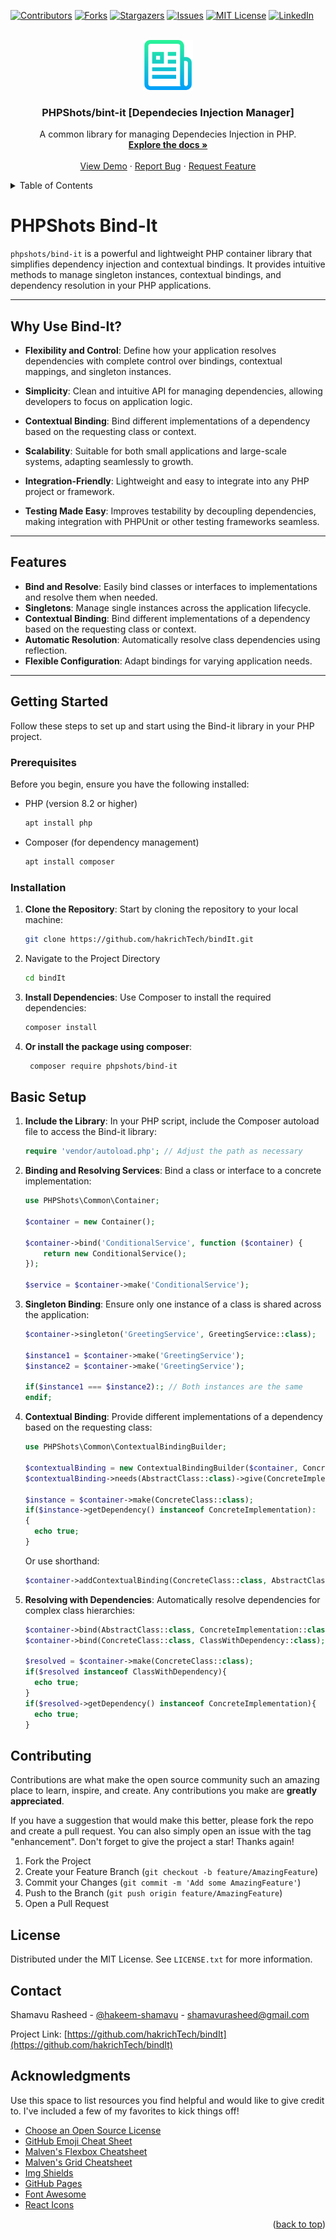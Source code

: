 <div id="top"></div>
<!--
*** Thanks for checking out the Bind-it Manager. If you have a suggestion
*** that would make this better, please fork the repo and create a pull request
*** or simply open an issue with the tag "enhancement".
*** Don't forget to give the project a star!
*** Thanks again! Now go create something AMAZING! :D
-->

<!-- PROJECT SHIELDS -->
<!--
*** I'm using markdown "reference style" links for readability.
*** Reference links are enclosed in brackets [ ] instead of parentheses ( ).
*** See the bottom of this document for the declaration of the reference variables
*** for contributors-url, forks-url, etc. This is an optional, concise syntax you may use.
*** https://www.markdownguide.org/basic-syntax/#reference-style-links
-->

[![Contributors][contributors-shield]][contributors-url]
[![Forks][forks-shield]][forks-url]
[![Stargazers][stars-shield]][stars-url]
[![Issues][issues-shield]][issues-url]
[![MIT License][license-shield]][license-url]
[![LinkedIn][linkedin-shield]][linkedin-url]

<!-- PROJECT LOGO -->
<br />
<div align="center">
  <a href="https://github.com/hakrichTech/bindIt">
    <img src="images/logo.png" alt="Logo" width="80" height="80">
  </a>

  <h3 align="center">PHPShots/bint-it [Dependecies Injection Manager]</h3>

  <p align="center">
    A common library for managing Dependecies Injection in PHP.
    <br />
    <a href="https://github.com/hakrichTech/bindIt"><strong>Explore the docs »</strong></a>
    <br />
    <br />
    <a href="https://github.com/hakrichTech/bindIt">View Demo</a>
    ·
    <a href="https://github.com/hakrichTech/bindIt/issues">Report Bug</a>
    ·
    <a href="https://github.com/hakrichTech/bindIt/issues">Request Feature</a>
  </p>
</div>

<!-- TABLE OF CONTENTS -->
<details>
  <summary>Table of Contents</summary>
  <ol>
    <li>
      <a href="#about-the-project">About The Project</a>
      <ul>
        <li><a href="#built-with">Built With</a></li>
      </ul>
    </li>
    <li>
      <a href="#getting-started">Getting Started</a>
      <ul>
        <li><a href="#prerequisites">Prerequisites</a></li>
        <li><a href="#installation">Installation</a></li>
      </ul>
    </li>
    <li><a href="#roadmap">Roadmap</a></li>
    <li><a href="#contributing">Contributing</a></li>
    <li><a href="#license">License</a></li>
    <li><a href="#contact">Contact</a></li>
    <li><a href="#acknowledgments">Acknowledgments</a></li>
  </ol>
</details>

# PHPShots Bind-It

`phpshots/bind-it` is a powerful and lightweight PHP container library that simplifies dependency injection and contextual bindings. It provides intuitive methods to manage singleton instances, contextual bindings, and dependency resolution in your PHP applications.

---

## Why Use Bind-It?

- **Flexibility and Control**: Define how your application resolves dependencies with complete control over bindings, contextual mappings, and singleton instances.
- **Simplicity**: Clean and intuitive API for managing dependencies, allowing developers to focus on application logic.

- **Contextual Binding**: Bind different implementations of a dependency based on the requesting class or context.

- **Scalability**: Suitable for both small applications and large-scale systems, adapting seamlessly to growth.

- **Integration-Friendly**: Lightweight and easy to integrate into any PHP project or framework.

- **Testing Made Easy**: Improves testability by decoupling dependencies, making integration with PHPUnit or other testing frameworks seamless.

---

## Features

- **Bind and Resolve**: Easily bind classes or interfaces to implementations and resolve them when needed.
- **Singletons**: Manage single instances across the application lifecycle.
- **Contextual Binding**: Bind different implementations of a dependency based on the requesting class or context.
- **Automatic Resolution**: Automatically resolve class dependencies using reflection.
- **Flexible Configuration**: Adapt bindings for varying application needs.

---

<!-- GETTING STARTED -->

## Getting Started

Follow these steps to set up and start using the Bind-it library in your PHP project.

### Prerequisites

Before you begin, ensure you have the following installed:

- PHP (version 8.2 or higher)
  ```sh
  apt install php
  ```
- Composer (for dependency management)
  ```sh
  apt install composer
  ```

### Installation

1. **Clone the Repository**: Start by cloning the repository to your local machine:

   ```bash
   git clone https://github.com/hakrichTech/bindIt.git
   ```

2. Navigate to the Project Directory
   ```sh
   cd bindIt
   ```
3. **Install Dependencies**: Use Composer to install the required dependencies:
   ```sh
   composer install
   ```
4. **Or install the package using composer**:
   ```bash
    composer require phpshots/bind-it
   ```

## Basic Setup

1. **Include the Library**: In your PHP script, include the Composer autoload file to access the Bind-it library:

   ```php
   require 'vendor/autoload.php'; // Adjust the path as necessary
   ```

2. **Binding and Resolving Services**: Bind a class or interface to a concrete implementation:

   ```php
   use PHPShots\Common\Container;

   $container = new Container();

   $container->bind('ConditionalService', function ($container) {
       return new ConditionalService();
   });

   $service = $container->make('ConditionalService');
   ```

3. **Singleton Binding**: Ensure only one instance of a class is shared across the application:

   ```php
   $container->singleton('GreetingService', GreetingService::class);

   $instance1 = $container->make('GreetingService');
   $instance2 = $container->make('GreetingService');

   if($instance1 === $instance2):; // Both instances are the same
   endif;
   ```

4. **Contextual Binding**: Provide different implementations of a dependency based on the requesting class:

    ```php
    use PHPShots\Common\ContextualBindingBuilder;

    $contextualBinding = new ContextualBindingBuilder($container, ConcreteClass::class);
    $contextualBinding->needs(AbstractClass::class)->give(ConcreteImplementation::class);

    $instance = $container->make(ConcreteClass::class);
    if($instance->getDependency() instanceof ConcreteImplementation):
    {
      echo true;
    }
    ```

    Or use shorthand:

    ```php
    $container->addContextualBinding(ConcreteClass::class, AbstractClass::class, ConcreteImplementation::class);

    ```

5. **Resolving with Dependencies**: Automatically resolve dependencies for complex class hierarchies:

      ```php
      $container->bind(AbstractClass::class, ConcreteImplementation::class);
      $container->bind(ConcreteClass::class, ClassWithDependency::class);

      $resolved = $container->make(ConcreteClass::class);
      if($resolved instanceof ClassWithDependency){
        echo true;
      }
      if($resolved->getDependency() instanceof ConcreteImplementation){
        echo true;
      }

      ```

<!-- CONTRIBUTING -->

## Contributing

Contributions are what make the open source community such an amazing place to learn, inspire, and create. Any contributions you make are **greatly appreciated**.

If you have a suggestion that would make this better, please fork the repo and create a pull request. You can also simply open an issue with the tag "enhancement".
Don't forget to give the project a star! Thanks again!

1. Fork the Project
2. Create your Feature Branch (`git checkout -b feature/AmazingFeature`)
3. Commit your Changes (`git commit -m 'Add some AmazingFeature'`)
4. Push to the Branch (`git push origin feature/AmazingFeature`)
5. Open a Pull Request

<!-- LICENSE -->

## License

Distributed under the MIT License. See `LICENSE.txt` for more information.

<!-- CONTACT -->

## Contact

Shamavu Rasheed - [@hakeem-shamavu](www.linkedin.com/in/hakeem-shamavu) - shamavurasheed@gmail.com

Project Link: [https://github.com/hakrichTech/bindIt](https://github.com/hakrichTech/bindIt)

<!-- ACKNOWLEDGMENTS -->

## Acknowledgments

Use this space to list resources you find helpful and would like to give credit to. I've included a few of my favorites to kick things off!

- [Choose an Open Source License](https://choosealicense.com)
- [GitHub Emoji Cheat Sheet](https://www.webpagefx.com/tools/emoji-cheat-sheet)
- [Malven's Flexbox Cheatsheet](https://flexbox.malven.co/)
- [Malven's Grid Cheatsheet](https://grid.malven.co/)
- [Img Shields](https://shields.io)
- [GitHub Pages](https://pages.github.com)
- [Font Awesome](https://fontawesome.com)
- [React Icons](https://react-icons.github.io/react-icons/search)

<p align="right">(<a href="#top">back to top</a>)</p>

<!-- MARKDOWN LINKS & IMAGES -->
<!-- https://www.markdownguide.org/basic-syntax/#reference-style-links -->

[contributors-shield]: https://img.shields.io/github/contributors/othneildrew/Best-README-Template.svg?style=for-the-badge
[contributors-url]: https://github.com/hakrichTech/bindIt/graphs/contributors
[forks-shield]: https://img.shields.io/github/forks/othneildrew/Best-README-Template.svg?style=for-the-badge
[forks-url]: https://github.com/hakrichTech/bindIt/network/members
[stars-shield]: https://img.shields.io/github/stars/othneildrew/Best-README-Template.svg?style=for-the-badge
[stars-url]: https://github.com/hakrichTech/bindIt/stargazers
[issues-shield]: https://img.shields.io/github/issues/othneildrew/Best-README-Template.svg?style=for-the-badge
[issues-url]: https://github.com/hakrichTech/bindIt/issues
[license-shield]: https://img.shields.io/github/license/othneildrew/Best-README-Template.svg?style=for-the-badge
[license-url]: https://github.com/hakrichTech/bindIt/blob/master/LICENSE.txt
[linkedin-shield]: https://img.shields.io/badge/-LinkedIn-black.svg?style=for-the-badge&logo=linkedin&colorB=555
[linkedin-url]: https://linkedin.com/in/hakeem-shamavu
[product-screenshot]: images/screenshot.png
